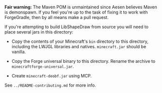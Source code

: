 **Fair warning:** The Maven POM is unmaintained since Aesen believes Maven is
demonspawn. If you feel you're up to the task of fixing it to work with
ForgeGradle, then by all means make a pull request.

If you're attempting to build LibShapeDraw from source you will need to place
several jars in this directory:

 +  Copy the contents of your Minecraft's `bin` directory to this directory,
    including the LWJGL libraries and natives. `minecraft.jar` should be
    vanilla.

 +  Copy the Forge universal binary to this directory. Rename the archive to
    `minecraftforge-universal.jar`.

 +  Create `minecraft-deobf.jar` using MCP.

See `../README-contributing.md` for more info.
